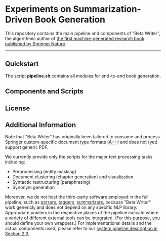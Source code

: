 # Experiments on Summarization-Driven Book Generation
This repository contains the main pipeline and components of "Beta Writer", the algorithmic author of [the first machine-generated research book published by Springer Nature](https://link.springer.com/book/10.1007/978-3-030-16800-1).

---

## Quickstart
The script <b>pipeline.sh</b> contains all modules for end-to-end book generation.

## Components and Scripts

## License


## Additional Information

Note that "Beta Writer" has originally been tailored to consume and process Springer custom-specific document type formats ([A++](http://devel.springer.de/A++/V2.4/DTD/)) and does not (yet) support generic PDF.

We currently provide only the scripts for the major text processing tasks including:

* Preprocessing (entity masking)
* Document clustering (chapter generation) and visualization
* Syntactic restructuring (paraphrasing)
* Synonym generation


Moreover, we do not host the third-party software employed in the full pipeline, such as [parsers](https://stanfordnlp.github.io/CoreNLP/), [taggers](https://stanfordnlp.github.io/CoreNLP/), [summarizers](https://github.com/summanlp/textrank), because "Beta Writer" work genericly and does not depend on any specific NLP library. Appropriate pointers in the respective places of the pipeline indicate where a variety of different external tools can be integrated. (For this purpose, you should define your own wrappers.) For implementational details and the actual components used, please refer to our [system pipeline description in Section 2.3.](https://link.springer.com/content/pdf/bfm%3A978-3-030-16800-1%2F1.pdf).
